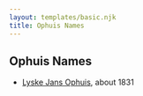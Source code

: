 ```yaml
---
layout: templates/basic.njk
title: Ophuis Names
---
```

## Ophuis Names
- [Lyske Jans Ophuis](/people/8/80682261), about 1831